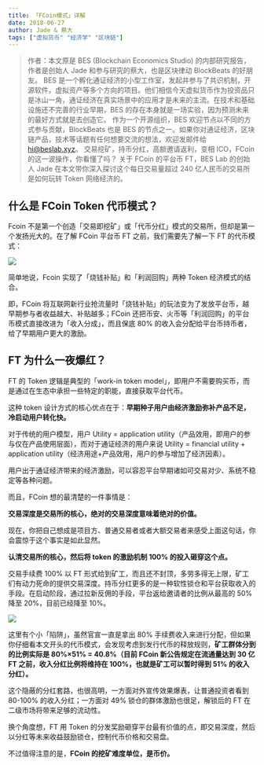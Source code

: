 ```yaml
---
title: 「FCoin模式」详解
date: 2018-06-27
author: Jade & 蔡大
tags: ["虚拟货币" "经济学" "区块链"]
---
```


> 作者：本文原是 BES (Blockchain Economics Studio) 的内部研究报告，作者是创始人 Jade 和参与研究的蔡大，也是区块律动 BlockBeats 的好朋友。
> BES 是一个孵化通证经济的小型工作室，发起并参与了共识机制，开源软件，虚拟资产等多个方向的项目。他们相信今天虚拟货币作为投资品只是冰山一角，通证经济在真实场景中的应用才是未来的主流。在技术和基础设施还不完善的行业早期，BES 的存在本身就是一场实验，因为预测未来的最好方式就是去创造它。
> 作为一个开源组织，BES 欢迎节点以不同的方式参与贡献，BlockBeats 也是 BES 的节点之一。如果你对通证经济，区块链产品，技术等话题有任何想要交流的想法，欢迎发邮件给 hi@beslab.xyz。
> 交易挖矿，持币分红，高额邀请返利，变相 ICO，FCoin 的这一波操作，你看懂了吗？
> 关于 FCoin 的平台币 FT，BES Lab 的创始人 Jade 在本文带你深入探讨这个每日交易量超过 240 亿人民币的交易所是如何玩转 Token 网络经济的。

## 什么是 FCoin Token 代币模式？

Fcoin 不是第一个创造「交易即挖矿」或「代币分红」模式的交易所，但却是第一个发扬光大的。在了解 FCoin 平台币 FT 之前，我们需要先了解一下 FT 的代币模式：

![](https://cosmosrepair-1257028016.cos.ap-beijing.myqcloud.com/2019-07-01-640.jpeg)

简单地说，Fcoin 实现了「烧钱补贴」和「利润回购」两种 Token 经济模式的结合。

即，FCoin 将互联网新行业抢流量时「烧钱补贴」的玩法变为了发放平台币，越早期参与者收益越大、补贴越多；FCoin 还把币安、火币等「利润回购」的平台币模式直接改进为「收入分成」，而且保底 80% 的收入会分配给平台币持币者，给了早期用户更大的激励。

## FT 为什么一夜爆红？

FT 的 Token 逻辑是典型的「work-in token model」，即用户不需要购买币，而是通过在生态中承担一些特定的职能，直接获取平台代币。

这种 token 设计方式的核心优点在于：**早期种子用户由经济激励弥补产品不足，冷启动用户转化快。**

对于传统的用户模型，用户 Utility = application utility（产品效用，即用户的参与仅在产品使用层面），而对于通证经济的用户来说 Utility = financial utility + application utility（经济用途+产品效用，用户的参与增加了经济因素）。

用户出于通证经济带来的经济激励，可以容忍平台早期诸如可交易对少、系统不稳定等各种问题。

而且，FCoin 想的最清楚的一件事情是：

**交易深度是交易所的核心，绝对的交易深度意味着绝对的价值。**

现在，你把自己想成是项目方、普通交易者或者大额交易者来感受上面这句话，你会震惊于这个事实是如此显然。

**认清交易所的核心，然后将 token 的激励机制 100% 的投入砸穿这个点。**

交易手续费 100% 以 FT 形式给到矿工，而且还不封顶，多劳多得无上限，矿工们有动力死命的提供交易深度。持币分红更多的是一种软性锁仓和平台获取收入的手段。在启动阶段，通过拉新反佣的手段，平台返给邀请者的比例从最高的 50% 降至 20%，目前已经降至 10%。

![](https://cosmosrepair-1257028016.cos.ap-beijing.myqcloud.com/2019-07-01-640%20-1-.jpeg)

这里有个小「陷阱」，虽然官宣一直是拿出 80% 手续费收入来进行分配，但如果你仔细看本文开头的代币模式，会发现考虑到发行代币的释放规则，**矿工群体分到的比例实际是 80%×51% = 40.8%（目前 FCoin 新公告规定在流通量达到 30 亿 FT 之前，收入分红比例将维持在 100%，也就是矿工可以暂时得到 51% 的收入分红）。**

这个隐蔽的分红套路，也很高明，一方面对外宣传效果爆表，让普通投资者看到 80-100% 的收入分红；一方面对 49% 锁仓的群体激励也很足，解锁后的 FT 在二级市场将带来足够的流动性。

换个角度想，FT 用 Token 的分发奖励砸穿平台最有价值的点，即交易深度，然后以分红等未来收益鼓励锁仓，控制代币价格和交易盘。

不过值得注意的是，**FCoin 的挖矿难度单位，是币价。**

